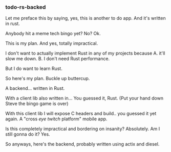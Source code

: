 ### todo-rs-backed

Let me preface this by saying, yes, this is another to do app. And it's written in rust.

Anybody hit a meme tech bingo yet? No? Ok.

This is my plan. And yes, totally impractical. 

I don't want to actually implement Rust in any of my projects because A. it'll slow me down. B. I don't need Rust performance.

But I do want to learn Rust.

So here's my plan. Buckle up buttercup.

A backend... written in Rust.

With a client lib also written in... You guessed it, Rust.  (Put your hand down Steve the bingo game is over)

With this client lib I will expose C headers and build.. you guessed it yet again. A "cross *eye twitch* platform" mobile app.

Is this completely impractical and bordering on insanity? Absolutely. Am I still gonna do it? Yes.

So anyways, here's the backend, probably written using actix and diesel.
